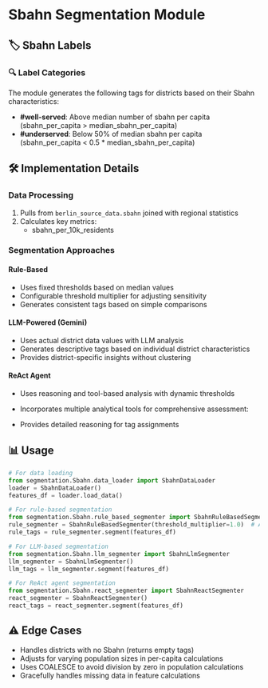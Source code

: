 # Sbahn Segmentation Module

## 🏷️ Sbahn Labels
### 🔍 Label Categories
The module generates the following tags for districts based on their Sbahn characteristics:

- **#well-served**: Above median number of sbahn per capita (sbahn_per_capita > median_sbahn_per_capita)
- **#underserved**: Below 50% of median sbahn per capita (sbahn_per_capita < 0.5 * median_sbahn_per_capita)

## 🛠 Implementation Details
### Data Processing
1. Pulls from `berlin_source_data.sbahn` joined with regional statistics
2. Calculates key metrics:
      - sbahn_per_10k_residents

### Segmentation Approaches
#### Rule-Based
- Uses fixed thresholds based on median values
- Configurable threshold multiplier for adjusting sensitivity
- Generates consistent tags based on simple comparisons

#### LLM-Powered (Gemini)
- Uses actual district data values with LLM analysis
- Generates descriptive tags based on individual district characteristics
- Provides district-specific insights without clustering

#### ReAct Agent
- Uses reasoning and tool-based analysis with dynamic thresholds
- Incorporates multiple analytical tools for comprehensive assessment:
  
- Provides detailed reasoning for tag assignments

## 📊 Usage
```python
# For data loading
from segmentation.Sbahn.data_loader import SbahnDataLoader
loader = SbahnDataLoader()
features_df = loader.load_data()

# For rule-based segmentation
from segmentation.Sbahn.rule_based_segmenter import SbahnRuleBasedSegmenter
rule_segmenter = SbahnRuleBasedSegmenter(threshold_multiplier=1.0)  # Adjust sensitivity
rule_tags = rule_segmenter.segment(features_df)

# For LLM-based segmentation
from segmentation.Sbahn.llm_segmenter import SbahnLlmSegmenter
llm_segmenter = SbahnLlmSegmenter()
llm_tags = llm_segmenter.segment(features_df)

# For ReAct agent segmentation
from segmentation.Sbahn.react_segmenter import SbahnReactSegmenter
react_segmenter = SbahnReactSegmenter()
react_tags = react_segmenter.segment(features_df)
```

## ⚠️ Edge Cases
- Handles districts with no Sbahn (returns empty tags)
- Adjusts for varying population sizes in per-capita calculations
- Uses COALESCE to avoid division by zero in population calculations
- Gracefully handles missing data in feature calculations
